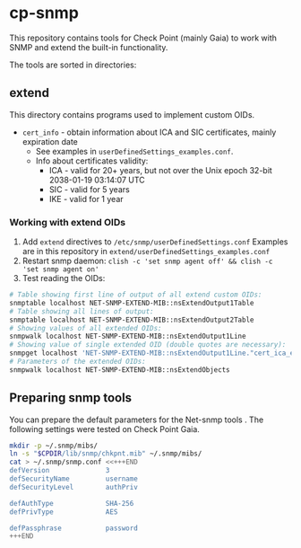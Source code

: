 # cp-snmp

This repository contains tools for Check Point (mainly Gaia) to work with SNMP and extend the built-in functionality.

The tools are sorted in directories:

## extend

This directory contains programs used to implement custom OIDs.

* `cert_info` - obtain information about ICA and SIC certificates, mainly expiration date
  * See examples in `userDefinedSettings_examples.conf`.
  * Info about certificates validity:
    * ICA - valid for 20+ years, but not over the Unix epoch 32-bit 2038-01-19 03:14:07 UTC
    * SIC - valid for 5 years
    * IKE - valid for 1 year

### Working with extend OIDs

1. Add `extend` directives to `/etc/snmp/userDefinedSettings.conf`
   Examples are in this repository in
   `extend/userDefinedSettings_examples.conf`
2. Restart snmp daemon:
   `clish -c 'set snmp agent off' && clish -c 'set snmp agent on'`
3. Test reading the OIDs:

``` bash
# Table showing first line of output of all extend custom OIDs:
snmptable localhost NET-SNMP-EXTEND-MIB::nsExtendOutput1Table
# Table showing all lines of output:
snmptable localhost NET-SNMP-EXTEND-MIB::nsExtendOutput2Table
# Showing values of all extended OIDs:
snmpwalk localhost NET-SNMP-EXTEND-MIB::nsExtendOutput1Line
# Showing value of single extended OID (double quotes are necessary):
snmpget localhost 'NET-SNMP-EXTEND-MIB::nsExtendOutput1Line."cert_ica_expi"'
# Parameters of the extended OIDs:
snmpwalk localhost NET-SNMP-EXTEND-MIB::nsExtendObjects
```

## Preparing snmp tools

You can prepare the default parameters for the Net-snmp tools . The following settings were tested on Check Point Gaia.

``` bash
mkdir -p ~/.snmp/mibs/
ln -s "$CPDIR/lib/snmp/chkpnt.mib" ~/.snmp/mibs/
cat > ~/.snmp/snmp.conf <<+++END
defVersion              3
defSecurityName         username
defSecurityLevel        authPriv

defAuthType             SHA-256
defPrivType             AES

defPassphrase           password
+++END
```
